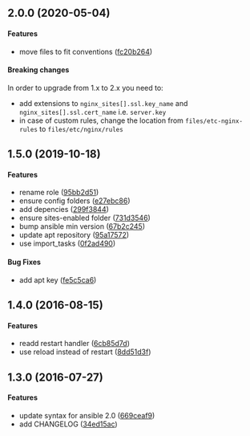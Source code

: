 <a name="2.0.0"></a>
## 2.0.0 (2020-05-04)


#### Features

*   move files to fit conventions ([fc20b264](https://github.com/weareinteractive/ansible-nginx/commit/fc20b2640014d08192c8b0000e5898de4969bf7b))

#### Breaking changes

In order to upgrade from 1.x to 2.x you need to:

* add extensions to `nginx_sites[].ssl.key_name` and `nginx_sites[].ssl.cert_name` i.e. `server.key`
* in case of custom rules, change the location from `files/etc-nginx-rules` to `files/etc/nginx/rules`

<a name="1.5.0"></a>
## 1.5.0 (2019-10-18)


#### Features

*   rename role ([95bb2d51](https://github.com/weareinteractive/ansible-nginx/commit/95bb2d51398f6e61c6330d2378a38e29438569c3))
*   ensure config folders ([e27ebc86](https://github.com/weareinteractive/ansible-nginx/commit/e27ebc86c522fff78c088b84ca6e411ec93854e4))
*   add depencies ([299f3844](https://github.com/weareinteractive/ansible-nginx/commit/299f38446f76359ca85d75db91cb7adcaca22f2e))
*   ensure sites-enabled folder ([731d3546](https://github.com/weareinteractive/ansible-nginx/commit/731d354692b6c98af0412a8e97b89888cbb46dc2))
*   bump ansible min version ([67b2c245](https://github.com/weareinteractive/ansible-nginx/commit/67b2c245f3f4594595fb281b9352295daa861e9a))
*   update apt repository ([95a17572](https://github.com/weareinteractive/ansible-nginx/commit/95a17572b23145f68ee9376d4604093d967ad7af))
*   use import_tasks ([0f2ad490](https://github.com/weareinteractive/ansible-nginx/commit/0f2ad4906914081ac244c707f7b3b221382edd79))

#### Bug Fixes

*   add apt key ([fe5c5ca6](https://github.com/weareinteractive/ansible-nginx/commit/fe5c5ca66aaa7d6dc6e64be7f67b22636fd99637))



<a name="1.4.0"></a>
## 1.4.0 (2016-08-15)


#### Features

*   readd restart handler ([6cb85d7d](https://github.com/weareinteractive/ansible-nginx/commit/6cb85d7d08d206a5d35fef833ac6974228a62dc7))
*   use reload instead of restart ([8dd51d3f](https://github.com/weareinteractive/ansible-nginx/commit/8dd51d3fe4dfbf5a6b843562d5f4995810dd121f))



<a name="1.3.0"></a>
## 1.3.0 (2016-07-27)


#### Features

*   update syntax for ansible 2.0 ([669ceaf9](https://github.com/weareinteractive/ansible-nginx/commit/669ceaf9cdf3bef2d4b4d71bab0db75d6fa89019))
*   add CHANGELOG ([34ed15ac](https://github.com/weareinteractive/ansible-nginx/commit/34ed15ac8998e491c8f79a1311ddca518f5c0899))



